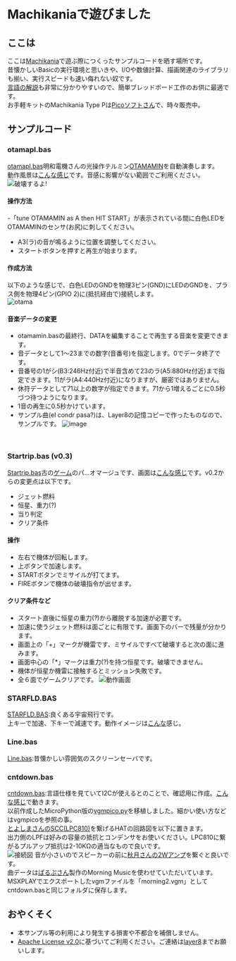 # Machikaniaで遊びました
## ここは
ここは[Machikania](http://www.ze.em-net.ne.jp/~kenken/machikania/typep.html)で遊ぶ際につくったサンプルコードを晒す場所です。<br>
昔懐かしいBasicの実行環境と思いきや、I/Oや数値計算、描画関連のライブラリも揃い、実行スピードも速い侮れない奴です。<br>
[言語の解説](http://www.ze.em-net.ne.jp/~kenken/machikania/machikania-guide.pdf)も非常に分かりやすいので、簡単ブレッドボード工作のお供に最適です。<br>
お手軽キットのMachikania Type Pは[Picoソフトさん](https://store.shopping.yahoo.co.jp/orangepicoshop/pico-k-056.html?sc_i=shp_pc_search_itemlist_shsrg_img)で、時々販売中。<br>
## サンプルコード
### otamapl.bas
 [otamapl.bas](https://github.com/Layer812/machikania/blob/main/otamapl.BAS)明和電機さんの光操作テルミン[OTAMAMIN](https://www.maywadenki.com/news/otamamin/)を自動演奏します。<BR>
 動作風景は[こんな感じ](https://twitter.com/layer812/status/1589570674552889346)です。音感に影響がない範囲でご利用ください。<BR>
 ![破壊するよ!](https://user-images.githubusercontent.com/111331376/200283830-56070417-8053-4be6-9236-6649d5ca8eee.jpg)<br>
 #### 操作方法
  -「tune OTAMAMIN as A then HIT START」が表示されている間に白色LEDをOTAMAMINのセンサ(お尻)に刺してください。
  - A3(ラ)の音が鳴るように位置を調整してください。  
  - スタートボタンを押すと再生が始まります。
 #### 作成方法
 以下のような感じで、白色LEDのGNDを物理3ピン(GND)にLEDのGNDを、プラス側を物理4ピン(GPIO 2)に(抵抗経由で)接続します。<br>
 ![otama](https://user-images.githubusercontent.com/111331376/200287642-ffef10cc-ed40-490c-ac5f-295ea6c707a9.png)
 #### 音楽データの変更
  - otamamin.basの最終行、DATAを編集することで再生する音楽を変更できます。
  - 音データとして1～23までの数字(音番号)を指定します。0でデータ終了です。
  - 音番号の1がシ(B3:246Hz付近)で半音含めて23のラ(A5:880Hz付近)まで指定できます。11がラ(A4:440Hz付近)になりますが、厳密ではありません。
  - 休符データとして71以上の数字が指定できます。71から1増えるごとに0.5秒づつ待つようになります。
  - 1音の再生に0.5秒かけています。
  - サンプル曲(el condr pasa?)は、Layer8の記憶コピーで作ったものなので、サンプルです。
![image](https://user-images.githubusercontent.com/111331376/200308508-9d537191-dbe7-4231-bec4-92d6448cb290.png)<br>
<br>

### Startrip.bas (v0.3) 
 [Startrip.bas](https://github.com/Layer812/machikania/blob/main/STARTRIP.BAS)古の[ゲーム](https://www.youtube.com/watch?v=1EWQYAfuMYw)のパ...オマージュです、画面は[こんな感じ](https://twitter.com/layer812/status/1588184667718492160)です。v0.2からの変更点は以下です。<br>
 - ジェット燃料 
 - 恒星、重力(?)
 - 当り判定
 - クリア条件
#### 操作
 - 左右で機体が回転します。
 - 上ボタンで加速します。
 - STARTボタンでミサイルが打てます。
 - FIREボタンで機体の破壊指令が出せます。
#### クリア条件など
 - スタート直後に恒星の重力(?)から離脱する加速が必要です。
 - 加速に使うジェット燃料は面ごとに有限です。画面下のバーで残量が分かります。
 - 画面上の「+」マークが機雷です、ミサイルですべて破壊すると次の面に進みます。
 - 画面中心の「*」マークは重力(?)を持つ恒星です。破壊できません。
 - 機体が恒星か機雷に接触するとミッション失敗です。
 - 全６面でゲームクリアです。
![動作画面](https://user-images.githubusercontent.com/111331376/199758119-adeb1b31-156e-4536-b11f-70f8fca8e415.png)
### STARFLD.BAS
 [STARFLD.BAS](https://github.com/Layer812/machikania/blob/main/STARFLD.BAS):良くある宇宙飛行です。<br>
 上キーで加速、下キーで減速です。動作イメージは[こんな](https://twitter.com/layer812/status/1588938695348215810)感じ。<br>
### Line.bas
 [Line.bas](https://github.com/Layer812/machikania/blob/main/line.BAS):昔懐かしい雰囲気のスクリーンセーバです。<br>
### cntdown.bas
 [cntdown.bas](https://github.com/Layer812/machikania/blob/main/cntdown.bas):言語仕様を見ていてI2Cが使えるとのことで、確認用に作成。[こんな感じ](https://twitter.com/layer812/status/1581504899493175302)で動きます。<br>
 以前作成したMicroPython版の[vgmpico.py](https://github.com/Layer812/vgmpico)を移植しました。細かい使い方などはvgmpicoを参照の事。<br>
 [とよしまさんのSCC(LPC810)](https://qiita.com/toyoshim/items/8590bbc2d456cbafacdd)を繋げるHATの回路図を以下に置きます。<br>
 出力側のLPFは好みの容量の抵抗とコンデンサをお使いください。LPC810に繋がるプルアップ抵抗は2-10KΩの適当なもので良いです。<br>
 ![接続図](https://user-images.githubusercontent.com/111331376/196030208-bcee35cb-5ea3-4495-b43b-58ff1449a0a7.png)
 音が小さいのでスピーカーの前に[秋月さんの2Wアンプ](https://akizukidenshi.com/catalog/g/gK-08217/)を繋ぐと良いです。<br>
 曲データは[ぱるぷさん](https://twitter.com/layer812/status/1579369608221687809)製作のMorning Musicを使わせていただいています。<br>
 MSXPLAYでエクスポートしたvgmファイルを「morning2.vgm」としてcntdown.basと同じフォルダに保存します。<br>
## おやくそく
 - 本サンプル等の利用により発生する損害や不都合を補償しません。
 - [Apache License v2.0](http://www.apache.org/licenses/LICENSE-2.0)に基づいてご利用ください。ご連絡は[layer8](https://twitter.com/layer812)までお願いします。
